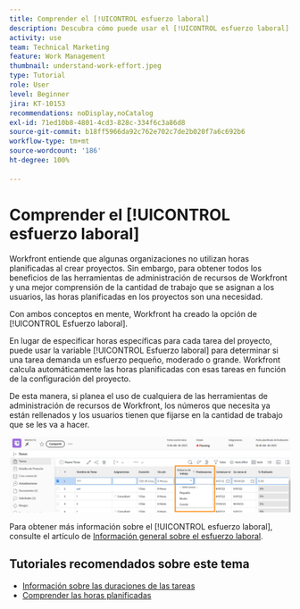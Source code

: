 ```yaml
---
title: Comprender el [!UICONTROL esfuerzo laboral]
description: Descubra cómo puede usar el [!UICONTROL esfuerzo laboral] para obtener una estimación rápida de las horas planificadas en la cronología del proyecto.
activity: use
team: Technical Marketing
feature: Work Management
thumbnail: understand-work-effort.jpeg
type: Tutorial
role: User
level: Beginner
jira: KT-10153
recommendations: noDisplay,noCatalog
exl-id: 71ed10b8-4801-4cd3-828c-334f6c3a86d8
source-git-commit: b18ff5966da92c762e702c7de2b020f7a6c692b6
workflow-type: tm+mt
source-wordcount: '186'
ht-degree: 100%

---
```


# Comprender el [!UICONTROL esfuerzo laboral]

Workfront entiende que algunas organizaciones no utilizan horas planificadas al crear proyectos. Sin embargo, para obtener todos los beneficios de las herramientas de administración de recursos de Workfront y una mejor comprensión de la cantidad de trabajo que se asignan a los usuarios, las horas planificadas en los proyectos son una necesidad.

Con ambos conceptos en mente, Workfront ha creado la opción de [!UICONTROL Esfuerzo laboral].

En lugar de especificar horas específicas para cada tarea del proyecto, puede usar la variable [!UICONTROL Esfuerzo laboral] para determinar si una tarea demanda un esfuerzo pequeño, moderado o grande. Workfront calcula automáticamente las horas planificadas con esas tareas en función de la configuración del proyecto.

De esta manera, si planea el uso de cualquiera de las herramientas de administración de recursos de Workfront, los números que necesita ya están rellenados y los usuarios tienen que fijarse en la cantidad de trabajo que se les va a hacer.

![Lista de tareas del proyecto con la columna [!UICONTROL Esfuerzo laboral] ](assets/planner-fund-work-effort.png)

Para obtener más información sobre el [!UICONTROL esfuerzo laboral], consulte el artículo de [Información general sobre el esfuerzo laboral](https://experienceleague.adobe.com/docs/workfront/using/manage-work/tasks/task-information/work-effort.html?lang=es).

## Tutoriales recomendados sobre este tema

* [Información sobre las duraciones de las tareas](/help/manage-work/tasks/understand-task-durations.md)
* [Comprender las horas planificadas](/help/manage-work/tasks/understand-planned-hours.md)

